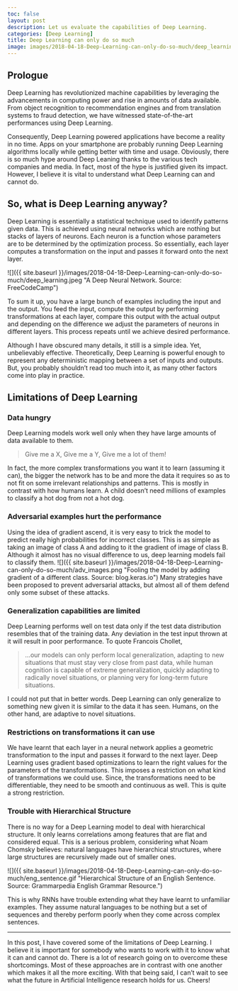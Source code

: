 ```yaml
---
toc: false
layout: post
description: Let us evaluate the capabilities of Deep Learning.
categories: [Deep Learning]
title: Deep Learning can only do so much
image: images/2018-04-18-Deep-Learning-can-only-do-so-much/deep_learning.jpeg
---
```


## Prologue
Deep Learning has revolutionized machine capabilities by leveraging the advancements in computing power and rise in amounts of data available. From object recognition to recommendation engines and from translation systems to fraud detection, we have witnessed state-of-the-art performances using Deep Learning.

Consequently, Deep Learning powered applications have become a reality in no time. Apps on your smartphone are probably running Deep Learning algorithms locally while getting better with time and usage. Obviously, there is so much hype around Deep Leaning thanks to the various tech companies and media. In fact, most of the hype is justified given its impact. However, I believe it is vital to understand what Deep Learning can and cannot do.

## So, what is Deep Learning anyway?
Deep Learning is essentially a statistical technique used to identify patterns given data. This is achieved using neural networks which are nothing but stacks of layers of neurons. Each neuron is a function whose parameters are to be determined by the optimization process.
So essentially, each layer computes a transformation on the input and passes it forward onto the next layer.

![]({{ site.baseurl }}/images/2018-04-18-Deep-Learning-can-only-do-so-much/deep_learning.jpeg "A Deep Neural Network. Source: FreeCodeCamp")

To sum it up, you have a large bunch of examples including the input and the output. You feed the input, compute the output by performing transformations at each layer, compare this output with the actual output and depending on the difference we adjust the parameters of neurons in different layers. This process repeats until we achieve desired performance.

Although I have obscured many details, it still is a simple idea. Yet, unbelievably effective. Theoretically, Deep Learning is powerful enough to represent any deterministic mapping between a set of inputs and outputs. But, you probably shouldn’t read too much into it, as many other factors come into play in practice.

## Limitations of Deep Learning
### Data hungry
Deep Learning models work well only when they have large amounts of data available to them.

> Give me a X, Give me a Y, Give me a lot of them!

In fact, the more complex transformations you want it to learn (assuming it can), the bigger the network has to be and more the data it requires so as to not fit on some irrelevant relationships and patterns. This is mostly in contrast with how humans learn. A child doesn’t need millions of examples to classify a hot dog from not a hot dog.

### Adversarial examples hurt the performance
Using the idea of gradient ascend, it is very easy to trick the model to predict really high probabilities for incorrect classes. This is as simple as taking an image of class A and adding to it the gradient of image of class B. Although it almost has no visual difference to us, deep learning models fail to classify them.
![]({{ site.baseurl }}/images/2018-04-18-Deep-Learning-can-only-do-so-much/adv_images.png "Fooling the model by adding gradient of a different class. Source: blog.keras.io")
Many strategies have been proposed to prevent adversarial attacks, but almost all of them defend only some subset of these attacks.

### Generalization capabilities are limited
Deep Learning performs well on test data only if the test data distribution resembles that of the training data. Any deviation in the test input thrown at it will result in poor performance.
To quote Francois Chollet,

> …our models can only perform local generalization, adapting to new situations that must stay very close from past data, while human cognition is capable of extreme generalization, quickly adapting to radically novel situations, or planning very for long-term future situations.

I could not put that in better words. Deep Learning can only generalize to something new given it is similar to the data it has seen. Humans, on the other hand, are adaptive to novel situations.

### Restrictions on transformations it can use
We have learnt that each layer in a neural network applies a geometric transformation to the input and passes it forward to the next layer.
Deep Learning uses gradient based optimizations to learn the right values for the parameters of the transformations. This imposes a restriction on what kind of transformations we could use. Since, the transformations need to be differentiable, they need to be smooth and continuous as well. This is quite a strong restriction.

### Trouble with Hierarchical Structure
There is no way for a Deep Learning model to deal with hierarchical structure. It only learns correlations among features that are flat and considered equal.
This is a serious problem, considering what Noam Chomsky believes: natural languages have hierarchical structures, where large structures are recursively made out of smaller ones.

![]({{ site.baseurl }}/images/2018-04-18-Deep-Learning-can-only-do-so-much/eng_sentence.gif "Hierarchical Structure of an English Sentence. Source: Grammarpedia English Grammar Resource.")

This is why RNNs have trouble extending what they have learnt to unfamiliar examples. They assume natural languages to be nothing but a set of sequences and thereby perform poorly when they come across complex sentences.

<hr>

In this post, I have covered some of the limitations of Deep Learning. I believe it is important for somebody who wants to work with it to know what it can and cannot do. There is a lot of research going on to overcome these shortcomings. Most of these approaches are in contrast with one another which makes it all the more exciting. With that being said, I can’t wait to see what the future in Artificial Intelligence research holds for us.
Cheers!